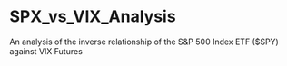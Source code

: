 # SPX_vs_VIX_Analysis
An analysis of the inverse relationship of the S&amp;P 500 Index ETF ($SPY) against VIX Futures
